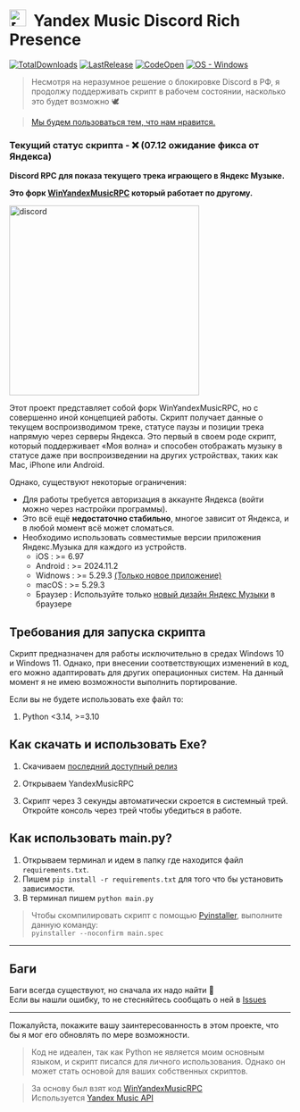 # **<img src="./assets/YMRPC_ico.ico" alt="[DISCORD RPC]" width="30"/> &nbsp;Yandex Music Discord Rich Presence**
[![TotalDownloads](https://img.shields.io/github/downloads/FozerG/YandexMusicRPC/total)](https://github.com/FozerG/YandexMusicRPC/releases "Download") [![LastRelease](https://img.shields.io/github/v/release/FozerG/YandexMusicRPC)](https://github.com/FozerG/YandexMusicRPC/releases "Download") [![CodeOpen](https://img.shields.io/github/languages/top/FozerG/YandexMusicRPC)](https://github.com/FozerG/YandexMusicRPC/blob/main/main.py "Show code") [![OS - Windows](https://img.shields.io/badge/OS-Windows-blue?logo=windows&logoColor=white)](https://github.com/FozerG/YandexMusicRPC/releases "Download")

>Несмотря на неразумное решение о блокировке Discord в РФ, я продолжу поддерживать скрипт в рабочем состоянии, насколько это будет возможно 🕊️

>[Мы будем пользоваться тем, что нам нравится.](https://github.com/Flowseal/zapret-discord-youtube)

### Текущий статус скрипта - ❌ (07.12 ожидание фикса от Яндекса)

**Discord RPC для показа текущего трека играющего в Яндекс Музыке.**  

**Это форк [WinYandexMusicRPC](https://github.com/FozerG/WinYandexMusicRPC) который работает по другому.**

<img src="https://github.com/user-attachments/assets/11d3b758-d211-4645-ab30-4e2f4393a5ab" alt="discord" width="340">

Этот проект представляет собой форк WinYandexMusicRPC, но с совершенно иной концепцией работы. Скрипт получает данные о текущем воспроизводимом треке, статусе паузы и позиции трека напрямую через серверы Яндекса. Это первый в своем роде скрипт, который поддерживает «Моя волна» и способен отображать музыку в статусе даже при воспроизведении на других устройствах, таких как Mac, iPhone или Android.

Однако, существуют некоторые ограничения:

- Для работы требуется авторизация в аккаунте Яндекса (войти можно через настройки программы).
- Это всё ещё **недостаточно стабильно**, многое зависит от Яндекса, и в любой момент всё может сломаться.
- Необходимо использовать совместимые версии приложения Яндекс.Музыка для каждого из устройств.
  - iOS : >= 6.97
  - Android : >= 2024.11.2
  - Widnows : >= 5.29.3 [(Только новое приложение)](https://music.yandex.ru/download/)
  - macOS : >= 5.29.3
  - Браузер : Используйте только [новый дизайн Яндекс Музыки](https://next.music.yandex.ru/) в браузере

## Требования для запуска скрипта
Скрипт предназначен для работы исключительно в средах Windows 10 и Windows 11. Однако, при внесении соответствующих изменений в код, его можно адаптировать для других операционных систем. На данный момент я не имею возможности выполнить портирование.

Если вы не будете использовать ехе файл то:
1. Python <3.14, >=3.10

## Как скачать и использовать Exe?
1. Скачиваем [последний доступный релиз](https://github.com/FozerG/YandexMusicRPC/releases)
  
2. Открываем YandexMusicRPC

3. Скрипт через 3 секунды автоматически скроется в системный трей. Откройте консоль через трей чтобы убедиться в работе.

## Как использовать main.py?

1. Открываем терминал и идем в папку где находится файл `requirements.txt`.
2. Пишем `pip install -r requirements.txt` для того что бы установить зависимости.
3. В терминал пишем `python main.py`

>Чтобы скомпилировать скрипт с помощью [Pyinstaller](https://pypi.org/project/pyinstaller/), выполните данную команду:  
`pyinstaller --noconfirm main.spec`

------------
## Баги
Баги всегда существуют, но сначала их надо найти 🫡  
Если вы нашли ошибку, то не стесняйтесь сообщать о ней в [Issues](https://github.com/FozerG/YandexMusicRPC/issues)

------------
Пожалуйста, покажите вашу заинтересованность в этом проекте, что бы я мог его обновлять по мере возможности.

>Код не идеален, так как Python не является моим основным языком, и скрипт писался для личного использования. Однако он может стать основой для ваших собственных скриптов.

>За основу был взят код [WinYandexMusicRPC](https://github.com/FozerG/WinYandexMusicRPC)  
>Используется [Yandex Music API](https://github.com/MarshalX/yandex-music-api)   
